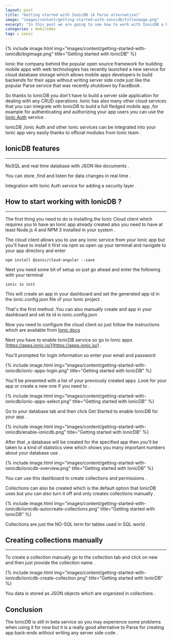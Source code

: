 ```yaml
---
layout: post
title: "Getting started with IonicDB (A Parse alternative)"
image: "images/content/getting-started-with-ionicdb/titleimage.png"
excerpt: "In this post we are going to see how to work with IonicDB a Parse alternative for cloud storage which allows you to build your mobile app backend without writing server side code "
categories : mobiledev
tags : ionic 
---
```


{% include image.html
   img="images/content/getting-started-with-ionicdb/bigimage.png"
       title="Getting started with IonicDB"
%}

Ionic the company behind the popular open source framework for building mobile apps with web technologies has recently launched a new service for cloud database storage which allows mobile apps developers to build backends for their apps without writing server side code just like the popular Parse service that was recently shutdown by FaceBook .

So thanks to IonicDB you don't have to build a server side application for dealing with any CRUD operations .Ionic has also many other cloud services that you can integrate with IonicDB to build a full fledged mobile app ,for example for authenticating and authorizing your app users you can use the [Ionic Auth](http://docs.ionic.io/services/auth/) service .

IonicDB ,Ionic Auth and other Ionic services can be integrated into your Ionic app very easily thanks to official modules from Ionic team .

IonicDB features
------------------
------------------

NoSQL and real time database with JSON like documents .

You can store ,find and listen for data changes in real time .

Integration with Ionic Auth service for adding a security layer . 


How to start working with IonicDB ?
-------------------------------------
-------------------------------------

The first thing you need to do is installing the Ionic Cloud client which requires you to have an Ionic app already created also you need to have at least Node.js 4 and NPM 3 installed in your system .

The cloud client allows you to use any Ionic service from your Ionic app but you'll have to install it first via npm so open up your terminal and navigate to your app directory and enter 

	npm install @ionic/cloud-angular --save

Next you need some bit of setup so just go ahead and enter the following with your terminal

	ionic io init

This will create an app in your dashboard and set the generated app id in the ionic.config.json file of your Ionic project .

That's the first method .You can also manually create and app in your dashboard and set its id in ionic.config.json 

Now you need to configure the cloud client so just follow the instructions which are available from [Ionic docs](http://docs.ionic.io/setup.html#installation)


Next you have to enable IonicDB service so go to Ionic apps [https://apps.ionic.io/](https://apps.ionic.io/) .

You'll prompted for login information so enter your email and password 

{% include image.html
   img="images/content/getting-started-with-ionicdb/ionic-apps-login.png"
       title="Getting started with IonicDB"
%}


You'll be presented with a list of your previously created apps .Look for your app or create a new one if you need to .

{% include image.html
   img="images/content/getting-started-with-ionicdb/ionic-apps-select.png"
       title="Getting started with IonicDB"
%}

Go to your database tab and then click Get Started to enable IonicDB for your app .

{% include image.html
   img="images/content/getting-started-with-ionicdb/enable-ionicdb.png"
       title="Getting started with IonicDB"
%}


After that ,a database will be created for the specified app then you'll be taken to a kind of statistics view which shows you many important numbers about your database use .

{% include image.html
   img="images/content/getting-started-with-ionicdb/ionicdb-overview.png"
       title="Getting started with IonicDB"
%}

You can use this dashboard to create collections and permissions .

Collections can also be created which is the default option that IonicDB uses but you can also turn it off and only creates collections manually .

{% include image.html
 img="images/content/getting-started-with-ionicdb/ionicdb-autocreate-collections.png"
       title="Getting started with IonicDB"
%}

Collections are just the NO-SQL term for tables used in SQL world .

Creating collections manually 
-----------------------------
-----------------------------

To create a collection manually go to the collection tab and click on new and then just provide the collection name .

{% include image.html
   img="images/content/getting-started-with-ionicdb/ionicdb-create-collection.png"
       title="Getting started with IonicDB"
%}

You data is stored as JSON objects which are organized in collections .

Conclusion
------------

The IonicDB is still in beta service so you may experience some problems when using it for now but it is a really good alternative to Parse for creating app back-ends without writing any server side code .





